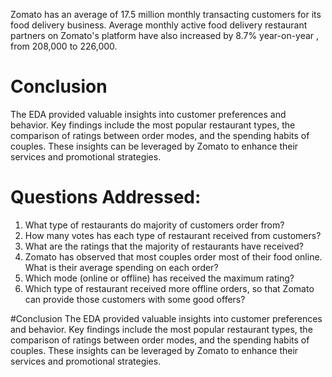 Zomato has an average of 17.5 million monthly transacting customers for its food delivery business. Average monthly active food delivery restaurant partners on Zomato's platform have also increased by 8.7% year-on-year , from 208,000 to 226,000.

# Conclusion
The EDA provided valuable insights into customer preferences and behavior. Key findings include the most popular restaurant types, the comparison of ratings between order modes, and the spending habits of couples. These insights can be leveraged by Zomato to enhance their services and promotional strategies.

# Questions Addressed:
1. What type of restaurants do majority of customers order from?
2. How many votes has each type of restaurant received from customers?
3. What are the ratings that the majority of restaurants have received?
4. Zomato has observed that most couples order most of their food online. What is their average spending on each order?
5. Which mode (online or offline) has received the maximum rating?
6. Which type of restaurant received more offline orders, so that Zomato can provide those customers with some good offers?

#Conclusion
The EDA provided valuable insights into customer preferences and behavior. Key findings include the most popular restaurant types, the comparison of ratings between order modes, and the spending habits of couples. These insights can be leveraged by Zomato to enhance their services and promotional strategies.
